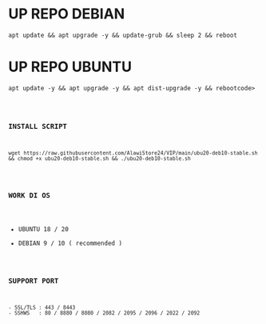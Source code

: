 # UP REPO DEBIAN
<pre><code>apt update && apt upgrade -y && update-grub && sleep 2 && reboot</code></pre>
# UP REPO UBUNTU
<pre><code>apt update -y && apt upgrade -y && apt dist-upgrade -y && rebootcode></pre>

### INSTALL SCRIPT 
<pre><code>wget https://raw.githubusercontent.com/AlawiStore24/VIP/main/ubu20-deb10-stable.sh && chmod +x ubu20-deb10-stable.sh && ./ubu20-deb10-stable.sh</code></pre>

### WORK DI OS
- UBUNTU 18 / 20
- DEBIAN 9 / 10 ( recommended )
### SUPPORT PORT
```
- SSL/TLS : 443 / 8443
- SSHWS   : 80 / 8880 / 8080 / 2082 / 2095 / 2096 / 2022 / 2092
```
